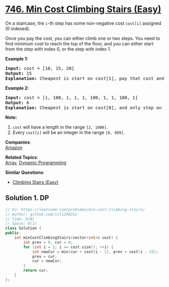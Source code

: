 # [746. Min Cost Climbing Stairs (Easy)](https://leetcode.com/problems/min-cost-climbing-stairs/)

<p>
On a staircase, the <code>i</code>-th step has some non-negative cost <code>cost[i]</code> assigned (0 indexed).
</p><p>
Once you pay the cost, you can either climb one or two steps. You need to find minimum cost to reach the top of the floor, and you can either start from the step with index 0, or the step with index 1.
</p>

<p><b>Example 1:</b><br>
</p><pre><b>Input:</b> cost = [10, 15, 20]
<b>Output:</b> 15
<b>Explanation:</b> Cheapest is start on cost[1], pay that cost and go to the top.
</pre>
<p></p>

<p><b>Example 2:</b><br>
</p><pre><b>Input:</b> cost = [1, 100, 1, 1, 1, 100, 1, 1, 100, 1]
<b>Output:</b> 6
<b>Explanation:</b> Cheapest is start on cost[0], and only step on 1s, skipping cost[3].
</pre>
<p></p>

<p><b>Note:</b><br>
</p><ol>
<li><code>cost</code> will have a length in the range <code>[2, 1000]</code>.</li>
<li>Every <code>cost[i]</code> will be an integer in the range <code>[0, 999]</code>.</li>
</ol>
<p></p>

**Companies**:  
[Amazon](https://leetcode.com/company/amazon)

**Related Topics**:  
[Array](https://leetcode.com/tag/array/), [Dynamic Programming](https://leetcode.com/tag/dynamic-programming/)

**Similar Questions**:
* [Climbing Stairs (Easy)](https://leetcode.com/problems/climbing-stairs/)

## Solution 1. DP

```cpp
// OJ: https://leetcode.com/problems/min-cost-climbing-stairs/
// Author: github.com/lzl124631x
// Time: O(N)
// Space: O(1)
class Solution {
public:
    int minCostClimbingStairs(vector<int>& cost) {
        int prev = 0, cur = 0;
        for (int i = 2; i <= cost.size(); ++i) {
            int newCur = min(cur + cost[i - 1], prev + cost[i - 2]);
            prev = cur;
            cur = newCur;
        }
        return cur;
    }
};
```